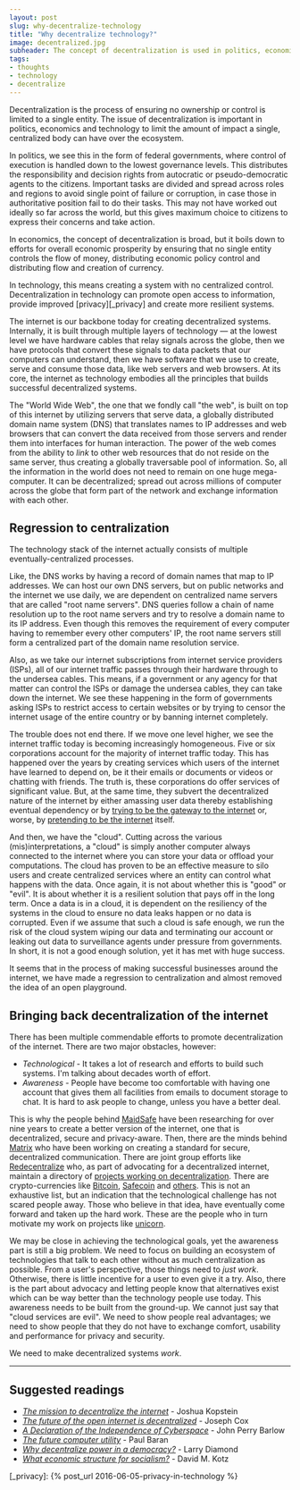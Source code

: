 ```yaml
---
layout: post
slug: why-decentralize-technology
title: "Why decentralize technology?"
image: decentralized.jpg
subheader: The concept of decentralization is used in politics, economics and technology to limit the amount of impact a single, centralized body can have over the ecosystem. Why is it important for the technology we have today to be decentralized?
tags:
- thoughts
- technology
- decentralize
---
```


Decentralization is the process of ensuring no ownership or control is limited to a single entity. The issue of decentralization is important in politics, economics and technology to limit the amount of impact a single, centralized body can have over the ecosystem.

In politics, we see this in the form of federal governments, where control of execution is handled down to the lowest governance levels. This distributes the responsibility and decision rights from autocratic or pseudo-democratic agents to the citizens. Important tasks are divided and spread across roles and regions to avoid single point of failure or corruption, in case those in authoritative position fail to do their tasks. This may not have worked out ideally so far across the world, but this gives maximum choice to citizens to express their concerns and take action.

In economics, the concept of decentralization is broad, but it boils down to efforts for overall economic prosperity by ensuring that no single entity controls the flow of money, distributing economic policy control and distributing flow and creation of currency.

In technology, this means creating a system with no centralized control. Decentralization in technology can promote open access to information, provide improved [privacy][_privacy] and create more resilient systems.

The internet is our backbone today for creating decentralized systems. Internally, it is built through multiple layers of technology &mdash; at the lowest level we have hardware cables that relay signals across the globe, then we have protocols that convert these signals to data packets that our computers can understand, then we have software that we use to create, serve and consume those data, like web servers and web browsers. At its core, the internet as technology embodies all the principles that builds successful decentralized systems.

The "World Wide Web", the one that we fondly call "the web", is built on top of this internet by utilizing servers that serve data, a globally distributed domain name system (DNS) that translates names to IP addresses and web browsers that can convert the data received from those servers and render them into interfaces for human interaction. The power of the web comes from the ability to _link_ to other web resources that do not reside on the same server, thus creating a globally traversable pool of information. So, all the information in the world does not need to remain on one huge mega-computer. It can be decentralized; spread out across millions of computer across the globe that form part of the network and exchange information with each other.

## Regression to centralization

The technology stack of the internet actually consists of multiple eventually-centralized processes.

Like, the DNS works by having a record of domain names that map to IP addresses. We can host our own DNS servers, but on public networks and the internet we use daily, we are dependent on centralized name servers that are called "root name servers". DNS queries follow a chain of name resolution up to the root name servers and try to resolve a domain name to its IP address. Even though this removes the requirement of every computer having to remember every other computers' IP, the root name servers still form a centralized part of the domain name resolution service.

Also, as we take our internet subscriptions from internet service providers (ISPs), all of our internet traffic passes through their hardware through to the undersea cables. This means, if a government or any agency for that matter can control the ISPs or damage the undersea cables, they can take down the internet. We see these happening in the form of governments asking ISPs to restrict access to certain websites or by trying to censor the internet usage of the entire country or by banning internet completely.

The trouble does not end there. If we move one level higher, we see the internet traffic today is becoming increasingly homogeneous. Five or six corporations account for the majority of internet traffic today. This has happened over the years by creating services which users of the internet have learned to depend on, be it their emails or documents or videos or chatting with friends. The truth is, these corporations do offer services of significant value. But, at the same time, they subvert the decentralized nature of the internet by either amassing user data thereby establishing eventual dependency or by [trying to be the gateway to the internet](https://googleblog.blogspot.in/2015/09/bringing-the-internet-to-more-indians.html) or, worse, by [pretending to be the internet](http://qz.com/333313/milliions-of-facebook-users-have-no-idea-theyre-using-the-internet/) itself.

And then, we have the "cloud". Cutting across the various (mis)interpretations, a "cloud" is simply another computer always connected to the internet where you can store your data or offload your computations. The cloud has proven to be an effective measure to silo users and create centralized services where an entity can control what happens with the data. Once again, it is not about whether this is "good" or "evil". It is about whether it is a resilient solution that pays off in the long term. Once a data is in a cloud, it is dependent on the resiliency of the systems in the cloud to ensure no data leaks happen or no data is corrupted. Even if we assume that such a cloud is safe enough, we run the risk of the cloud system wiping our data and terminating our account or leaking out data to surveillance agents under pressure from governments. In short, it is not a good enough solution, yet it has met with huge success.

It seems that in the process of making successful businesses around the internet, we have made a regression to centralization and almost removed the idea of an open playground.

## Bringing back decentralization of the internet

There has been multiple commendable efforts to promote decentralization of the internet. There are two major obstacles, however:

- *Technological* - It takes a lot of research and efforts to build such systems. I'm talking about decades worth of effort.
- *Awareness* - People have become too comfortable with having one account that gives them all facilities from emails to document storage to chat. It is hard to ask people to change, unless you have a better deal.

This is why the people behind [MaidSafe](http://maidsafe.net) have been researching for over nine years to create a better version of the internet, one that is decentralized, secure and privacy-aware. Then, there are the minds behind [Matrix](https://matrix.org) who have been working on creating a standard for secure, decentralized communication. There are joint group efforts like [Redecentralize](http://redecentralize.org/) who, as part of advocating for a decentralized internet, maintain a directory of [projects working on decentralization](https://redecentralize.github.io/alternative-internet/). There are crypto-currencies like [Bitcoin](https://bitcoin.org/), [Safecoin](http://maidsafe.net/safecoin.html) and [others](https://en.wikipedia.org/wiki/List_of_cryptocurrencies). This is not an exhaustive list, but an indication that the technological challenge has not scared people away. Those who believe in that idea, have eventually come forward and taken up the hard work. These are the people who in turn motivate my work on projects like [unicorn](https://github.com/muktakosh/unicorn).

We may be close in achieving the technological goals, yet the awareness part is still a big problem. We need to focus on building an ecosystem of technologies that talk to each other without as much centralization as possible. From a user's perspective, those things need to _just work_. Otherwise, there is little incentive for a user to even give it a try. Also, there is the part about advocacy and letting people know that alternatives exist which can be way better than the technology people use today. This awareness needs to be built from the ground-up. We cannot just say that "cloud services are evil". We need to show people real advantages; we need to show people that they do not have to exchange comfort, usability and performance for privacy and security.

We need to make decentralized systems _work_.

---

## Suggested readings

- [*The mission to decentralize the internet*](http://www.newyorker.com/tech/elements/the-mission-to-decentralize-the-internet) - Joshua Kopstein
- [*The future of the open internet is decentralized*](http://www.dailydot.com/technology/decentralized-internet-future/) - Joseph Cox
- [*A Declaration of the Independence of Cyberspace*][_cyberspace] - John Perry Barlow
- [*The future computer utility*](http://www.nationalaffairs.com/public_interest/detail/the-future-computer-utility) - Paul Baran
- [*Why decentralize power in a democracy?*](https://web.stanford.edu/~ldiamond/iraq/Decentralize_Power021204.htm) - Larry Diamond
- [*What economic structure for socialism?*](http://people.umass.edu/dmkotz/What_Ec_Struc_Soc_08_03.pdf) - David M. Kotz

[_cyberspace]: https://www.eff.org/cyberspace-independence
[_privacy]: {% post_url 2016-06-05-privacy-in-technology %}
